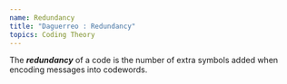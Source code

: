 ```yaml
---
name: Redundancy
title: "Daguerreo : Redundancy"
topics: Coding Theory
---
```

The ___redundancy___ of a code is the number of extra symbols added when encoding messages into codewords.